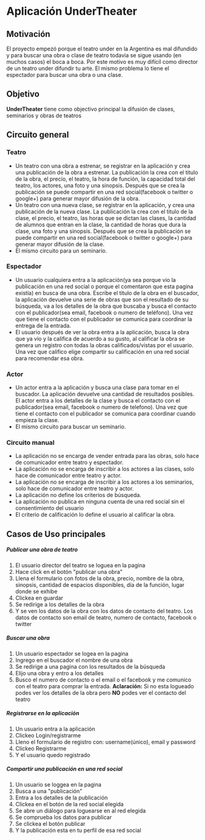 # Aplicación UnderTheater
## Motivación
El proyecto empezó porque el teatro under en la Argentina es mal difundido y para buscar una obra o clase de teatro todavia se sigue usando (en muchos casos) el boca a boca. Por este motivo es muy difícil como director de un teatro under difundir  tu arte. El mismo problema lo tiene el espectador para buscar una obra o una clase.

## Objetivo

**UnderTheater** tiene como objectivo principal la difusión de clases, seminarios y obras de teatros 

## Circuito general
### Teatro 

* Un teatro con una obra a estrenar, se registrar en la aplicación y crea una publicación de la obra a estrenar.
La publicación la crea con el titulo de la obra, el precio, el teatro, la hora de función, la capacidad total del teatro, los actores, una foto y una sinopsis.
Después que se crea la publicación se puede compartir en una red social(facebook o twitter o google+) para generar mayor difusión de la obra. 
* Un teatro con una nueva clase, se registrar en la aplicación, y crea una publicación de la nueva clase. La publicación la crea con el titulo de la clase, el precio, el teatro, las horas que se dictan las clases, la cantidad de alumnos que entran en la clase, la cantidad de horas que dura la clase, una foto y una sinopsis.
Después que se crea la publicación se puede compartir en una red social(facebook o twitter o google+) para generar mayor difusión de la clase. 
* El mismo circuito para un seminario.

### Espectador
* Un usuario cualquiera entra a la aplicación(ya sea porque vio la publicación en una red social o porque el comentaron que esta pagina existía) en busca de una obra. Escribe el titulo de la obra en el buscador, la aplicación devuelve una serie de obras que son el resultado de su búsqueda, va a los detalles de la obra que buscaba y busca el contacto con el publicador(sea email, facebook o numero de teléfono). Una vez que tiene el contacto con el publicador se comunica para coordinar la entrega de la entrada.
* El usuario después de ver la obra entra a la aplicación, busca la obra que ya vio y la califica de acuerdo a su gusto, al calificar la obra se genera un registro con todas la obras calificados/vistas por el usuario. Una vez que califico elige compartir su calificación en una red social para recomendar esa obra. 

### Actor
* Un actor entra a la aplicación y busca una clase para tomar en el buscador. La aplicación devuelve una cantidad de resultados posibles. El actor entra a los detalles de la clase y busca el contacto con el publicador(sea email, facebook o numero de telefono). Una vez que tiene el contacto con el publicador se comunica para coordinar cuando empieza la clase.
* El mismo circuito para buscar un seminario. 

### Circuito manual
* La aplicación no se encarga de vender entrada para las obras, solo hace de comunicador entre teatro y espectador.
* La aplicación no se encarga de inscribir a los actores a las clases, solo hace de comunicador entre teatro y actor.
* La aplicación no se encarga de inscribir a los actores a los seminarios, solo hace de comunicador entre teatro y actor.
* La aplicación no define los criterios de búsqueda.
* La  aplicación no publica en ninguna cuenta de una red social sin el consentimiento del usuario
* El criterio de calificación lo define el usuario al calificar la obra.

## Casos de Uso principales  

##### Publicar una obra de teatro
1. El usuario director del teatro se loguea en la pagina 
2. Hace click en el botón "publicar una obra"
3. Llena el formulario con fotos de la obra, precio, nombre de la obra, sinopsis, cantidad de espacios disponibles, día de la función, lugar donde se exhibe
4.  Clickea en guardar
5.  Se redirige a los detalles de la obra
6.  Y se ven los datos de la obra con los datos de contacto del teatro. Los datos de contacto son email de teatro, numero de contacto, facebook o twitter

##### Buscar una obra
1. Un usuario espectador se logea en la pagina
2. Ingrego en el buscador el nombre de una obra
3. Se redirige a una pagina con los resultados de la búsqueda
4. Elijo una obra y entro a los detalles
5. Busco el numero de contacto o el email o el facebook y me comunico con el teatro para comprar la entrada. **Aclaración:** Si no esta logueado podes ver los detalles de la obra pero **NO** podes ver el contacto del teatro

##### Registrarse en la  aplicación
1. Un usuario entra a la aplicación
2. Clickeo Login/registrarme
3. Lleno el formulario de registro con: username(único), email y password
4. Clickeo Registrarme
5. Y el usuario quedo registrado

##### Compartir una publicación en una red social
1. Un usuario se loggea en la pagina 
2. Busca a una "publicación"
3. Entra a los detalles de la publicación
4. Clickea en el botón de la red social elegida
5. Se abre un diálogo para loguearse en al red elegida
6. Se comprueba los datos para publicar
7. Se clickea el botón publicar
8. Y la publicación esta en tu perfil de esa red social
